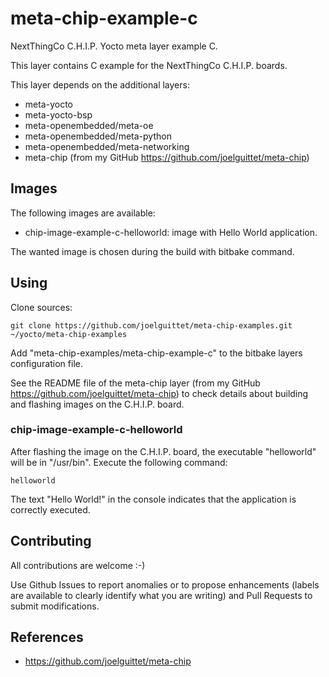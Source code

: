 meta-chip-example-c
==

NextThingCo C.H.I.P. Yocto meta layer example C.

This layer contains C example for the NextThingCo C.H.I.P. boards.

This layer depends on the additional layers:
* meta-yocto
* meta-yocto-bsp
* meta-openembedded/meta-oe
* meta-openembedded/meta-python
* meta-openembedded/meta-networking
* meta-chip (from my GitHub https://github.com/joelguittet/meta-chip)


Images
--

The following images are available:
* chip-image-example-c-helloworld: image with Hello World application.

The wanted image is chosen during the build with bitbake command.


Using
--

Clone sources:

	git clone https://github.com/joelguittet/meta-chip-examples.git ~/yocto/meta-chip-examples

Add "meta-chip-examples/meta-chip-example-c" to the bitbake layers configuration file.

See the README file of the meta-chip layer (from my GitHub https://github.com/joelguittet/meta-chip) to check details about building and flashing images on the C.H.I.P. board.

### chip-image-example-c-helloworld

After flashing the image on the C.H.I.P. board, the executable "helloworld" will be in "/usr/bin". Execute the following command:

	helloworld

The text "Hello World!" in the console indicates that the application is correctly executed.


Contributing
--

All contributions are welcome :-)

Use Github Issues to report anomalies or to propose enhancements (labels are available to clearly identify what you are writing) and Pull Requests to submit modifications.


References
--

* https://github.com/joelguittet/meta-chip
